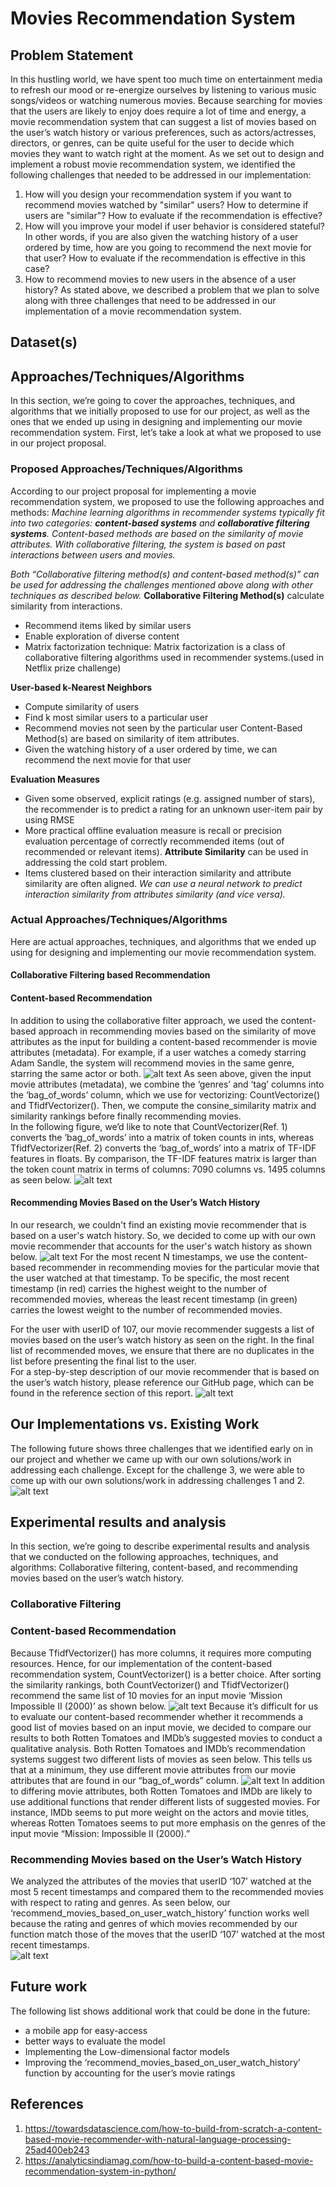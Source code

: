 # Movies Recommendation System 
## Problem Statement
In this hustling world, we have spent too much time on entertainment media to refresh our mood or re-energize ourselves by listening to various music songs/videos or watching numerous movies.  Because searching for movies that the users are likely to enjoy does require a lot of time and energy, a movie recommendation system that can suggest a list of movies based on the user’s watch history or various preferences, such as actors/actresses, directors, or genres, can be quite useful for the user to decide which movies they want to watch right at the moment.  As we set out to design and implement a robust movie recommendation system, we identified the following challenges that needed to be addressed in our implementation:
1. How will you design your recommendation system if you want to recommend movies watched by "similar" users? How to determine if users are "similar"? How to evaluate if the recommendation is effective?
2. How will you improve your model if user behavior is considered stateful? In other words, if you are also given the watching history of a user ordered by time, how are you going to recommend the next movie for that user? How to evaluate if the recommendation is effective in this case?
3. How to recommend movies to new users in the absence of a user history?
As stated above, we described a problem that we plan to solve along with three challenges that need to be addressed in our implementation of a movie recommendation system.  

## Dataset(s)

## Approaches/Techniques/Algorithms
In this section, we’re going to cover the approaches, techniques, and algorithms that we initially proposed to use for our project, as well as the ones that we ended up using in designing and implementing our movie recommendation system.
First, let’s take a look at what we proposed to use in our project proposal.

### Proposed Approaches/Techniques/Algorithms
According to our project proposal for implementing a movie recommendation system, we proposed to use the following approaches and methods:
*Machine learning algorithms in recommender systems typically fit into two categories: **content-based systems** and **collaborative filtering systems**. Content-based methods are based on the similarity of movie attributes.  With collaborative filtering, the system is based on past interactions between users and movies.*

*Both “Collaborative filtering method(s) and content-based method(s)” can be used for addressing the challenges mentioned above along with other techniques as described below.*
**Collaborative Filtering Method(s)** calculate similarity from interactions.
- Recommend items liked by similar users
- Enable exploration of diverse content
- Matrix factorization technique: Matrix factorization is a class of collaborative filtering algorithms used in recommender systems.(used in Netflix prize challenge)

**User-based k-Nearest Neighbors**
- Compute similarity of users
- Find k most similar users to a particular user
- Recommend movies not seen by the particular user
Content-Based Method(s) are based on similarity of item attributes.
- Given the watching history of a user ordered by time, we can recommend the next movie for that user 

**Evaluation Measures**
- Given some observed, explicit ratings (e.g. assigned number of stars), the recommender is to predict a rating for an unknown user-item pair by using RMSE
- More practical offline evaluation measure is recall or precision evaluation percentage of correctly recommended items (out of recommended or relevant items).
**Attribute Similarity** can be used in addressing the cold start problem.
- Items clustered based on their interaction similarity and attribute similarity are often aligned.
*We can use a neural network to predict interaction similarity from attributes similarity (and vice versa).*

### Actual Approaches/Techniques/Algorithms
Here are actual approaches, techniques, and algorithms that we ended up using for designing and implementing our movie recommendation system.

#### Collaborative Filtering based Recommendation

#### Content-based Recommendation
In addition to using the collaborative filter approach, we used the content-based approach in recommending movies based on the similarity of move attributes as the input for building a content-based recommender is movie attributes (metadata).  For example, if a user watches a comedy starring Adam Sandle, the system will recommend movies in the same genre, starring the same actor or both.
![alt text](./image/image7.png)
As seen above, given the input movie attributes (metadata), we combine the ‘genres’ and ‘tag’ columns into the ‘bag_of_words’ column, which we use for vectorizing: CountVectorize() and TfidfVectorizer().  Then, we compute the consine_similarity matrix and similarity rankings before finally recommending movies.  
In the following figure, we’d like to note that CountVectorizer(Ref. 1) converts the ‘bag_of_words’ into a matrix of token counts in ints, whereas TfidfVectorizer(Ref. 2) converts the ‘bag_of_words’ into a matrix of TF-IDF features in floats.  By comparison, the TF-IDF features matrix is larger than the token count matrix in terms of columns: 7090 columns vs. 1495 columns as seen below.
![alt text](./image/image6.png)

#### Recommending Movies Based on the User’s Watch History
In our research, we couldn't find an existing movie recommender that is based on a user's watch history. So, we decided to come up with our own movie recommender that accounts for the user's watch history as shown below. 
![alt text](./image/image5.png)
For the most recent N timestamps, we use the content-based recommender in recommending movies for the particular movie that the user watched at that timestamp.  To be specific, the most recent timestamp (in red) carries the highest weight to the number of recommended movies, whereas the least recent timestamp (in green) carries the lowest weight to the number of recommended movies.

For the user with userID of 107, our movie recommender suggests a list of movies based on the user’s watch history as seen on the right.  In the final list of recommended moves, we ensure that there are no duplicates in the list before presenting the final list to the user.   
For a step-by-step description of our movie recommender that is based on the user’s watch history, please reference our GitHub page, which can be found in the reference section of this report. 
![alt text](./image/image4.png)


## Our Implementations vs. Existing Work
The following future shows three challenges that we identified early on in our project and whether we came up with our own solutions/work in addressing each challenge.  Except for the challenge 3, we were able to come up with our own solutions/work in addressing challenges 1 and 2.
![alt text](./image/image3.png)


## Experimental results and analysis
In this section, we’re going to describe experimental results and analysis that we conducted on the following approaches, techniques, and algorithms: Collaborative filtering, content-based, and recommending movies based on the user’s watch history.
### Collaborative Filtering

### Content-based Recommendation
Because TfidfVectorizer() has more columns, it requires more computing resources.  Hence, for our implementation of the content-based recommendation system, CountVectorizer() is a better choice.  After sorting the similarity rankings, both CountVectorizer() and TfidfVectorizer() recommend the same list of 10 movies for an input movie ‘Mission Impossible II (2000)’ as shown below.
![alt text](./image/image8.png)
Because it’s difficult for us to evaluate our content-based recommender whether it recommends a good list of movies based on an input movie, we decided to compare our results to both Rotten Tomatoes and IMDb’s suggested movies to conduct a qualitative analysis.  Both Rotten Tomatoes and IMDb’s recommendation systems suggest two different lists of movies as seen below.  This tells us that at a minimum, they use different movie attributes from our movie attributes that are found in our “bag_of_words” column.
![alt text](./image/image2.png)
In addition to differing movie attributes, both Rotten Tomatoes and IMDb are likely to use additional functions that render different lists of suggested movies.  For instance, IMDb seems to put more weight on the actors and movie titles, whereas Rotten Tomatoes seems to put more emphasis on the genres of the input movie “Mission: Impossible II (2000).”

### Recommending Movies based on the User’s Watch History
We analyzed the attributes of the movies that userID ‘107’ watched at the most 5 recent timestamps and compared them to the recommended movies with respect to rating and genres.  As seen below, our ‘recommend_movies_based_on_user_watch_history’ function works well because the rating and genres of which movies recommended by our function match those of the moves that the userID ‘107’ watched at the most recent timestamps.  
![alt text](./image/image1.png)

## Future work 
The following list shows additional work that could be done in the future:
- a mobile app for easy-access
- better ways to evaluate the model
- Implementing the Low-dimensional factor models
- Improving the ‘recommend_movies_based_on_user_watch_history’ function by accounting for the user’s movie ratings

## References
1. https://towardsdatascience.com/how-to-build-from-scratch-a-content-based-movie-recommender-with-natural-language-processing-25ad400eb243
2. https://analyticsindiamag.com/how-to-build-a-content-based-movie-recommendation-system-in-python/

